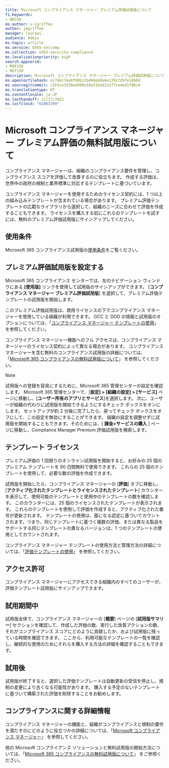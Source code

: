 ```yaml
---
title: Microsoft コンプライアンス マネージャー プレミアム評価試用版について
f1.keywords:
- NOCSH
ms.author: v-jgriffee
author: jmgriffee
manager: laurawi
audience: Admin
ms.topic: article
ms.service: O365-seccomp
ms.collection: m365-security-compliance
ms.localizationpriority: high
search.appverid:
- MOE150
- MET150
description: Microsoft コンプライアンス マネージャー プレミアム評価試用版について。
ms.openlocfilehash: ec7dec74e8f90b13bd68eb8a6e13917d9fe18b0d
ms.sourcegitcommit: c2b5ce3150ae998e18a51bad23277cedad1f06c6
ms.translationtype: HT
ms.contentlocale: ja-JP
ms.lasthandoff: 11/17/2021
ms.locfileid: "61063299"
---
```

# <a name="about-the-free-trial-for-microsoft-compliance-manager-premium-assessments"></a>Microsoft コンプライアンス マネージャー プレミアム評価の無料試用版について

コンプライアンス マネージャーは、組織のコンプライアンス要件を管理し、コンプライアンス スコアを評価して改善するのに役立ちます。 作成する評価は、世界中の政府の規制と業界標準に対応するテンプレートに基づいています。  

コンプライアンス マネージャーを使用するためのライセンス契約には、1 つ以上の組み込みテンプレートが含まれている場合があります。 プレミアム評価テンプレートの広範なライブラリから選択して、組織のニーズに合わせて評価を作成することもできます。 ライセンスを購入する前にこれらのテンプレートを試すには、無料のプレミアム評価試用版にサインアップしてください。

## <a name="terms-and-conditions"></a>使用条件

Microsoft 365 コンプライアンス試用版の[使用条件](terms-conditions.md)をご覧ください。

## <a name="set-up-a-premium-assessment-trial"></a>プレミアム評価試用版を設定する

Microsoft 365 コンプライアンス センターでは、左のナビゲーション ウィンドウにある **[使用版]** リンクを使用して試用版のサインアップができます。 [**コンプライアンス マネージャー プレミアム評価試用版**] を選択して、プレミアム評価テンプレートの試用版を開始します。

このプレミアム評価試用版は、商用ライセンスの下でコンプライアンス マネージャーを使用している組織が利用できます。 GCC と DOD の情報と試用版のオプションについては、「[コンプライアンス マネージャー テンプレートの使用](compliance-manager-templates.md)」 を参照してください。

コンプライアンス マネージャー機能へのフル アクセスは、コンプライアンス マネージャーのライセンス契約によって異なる場合があります。 コンプライアンス マネージャーを含む無料のコンプライアンス試用版の詳細については、「[Microsoft 365 コンプライアンスの無料試用版について](compliance-easy-trials.md)」 を参照してください。

> [!NOTE]
> 試用版への登録を容易にするために、Microsoft 365 管理センターの設定を確認します。 Microsoft 365 管理センターで、[**設定] > [組織の設定] > [サービス]** ページに移動し、[**ユーザー所有のアプリとサービス**]を選択します。 次に、ユーザーが組織の代わりに試用版を開始できるようにするチェック ボックスをオンにします。 セットアップが約 2 分後に完了したら、戻ってチェック ボックスをオフにして、この設定を無効にすることができます。 組織の設定を調整せずに試用版を開始することもできます。そのためには、[ **課金>サービスの購入** ] ページに移動し、Compliance Manager Premium 評価試用版を検索します。

## <a name="template-licensing"></a>テンプレート ライセンス

プレミアム評価の 1 回限りのオンライン試用版を開始すると、お好みの 25 個のプレミアム テンプレートを 90 日間無料で使用できます。 これらの 25 個のテンプレートを使用して、必要な数の評価を作成できます。

試用版を開始したら、コンプライアンス マネージャーの [**評価**] タブに移動し、[**アクティブ化されたテンプレートとライセンスされたテンプレート**] カウンターを表示して、使用可能のテンプレートと使用中のテンプレートの数を確認します。 このカウンターには、25 個のライセンスされたテンプレートが表示されます。 これらのテンプレートを使用して評価を作成すると、アクティブ化された番号が更新されます。 テンプレートの使用は、基になる認定に基づいてカウントされます。つまり、同じテンプレートに基づく複数の評価、または異なる製品をサポートする同じテンプレートの異なるバージョンは、1 つのテンプレートの使用としてカウントされます。

コンプライアンス マネージャー テンプレートの使用方法と管理方法の詳細については、「[評価テンプレートの使用](compliance-manager-templates.md)」 を参照してください。

## <a name="permissions"></a>アクセス許可

コンプライアンス マネージャーにアクセスできる組織内のすべてのユーザーが、評価テンプレート試用版にサインアップできます。

## <a name="during-your-trial"></a>試用期間中

試用版全体で、コンプライアンス マネージャーの [**概要**] ページの [**試用版サマリー**] セクションを確認して、作成した評価の数、実行した改善アクションの数、それがコンプライアンス スコアにどのように貢献したか、および試用版に残っている時間を確認できます。  ここから、利用可能なテンプレートの一覧を確認し、継続的な使用のためにそれらを購入する方法の詳細を確認することもできます。

## <a name="after-the-trial"></a>試用後

試用版が終了すると、選択した評価テンプレートは自動更新の受信を停止し、規制の変更により古くなる可能性があります。 購入する予定のないテンプレートに基づいて構築された評価を削除することをお勧めします。

## <a name="learn-more-about-compliance"></a>コンプライアンスに関する詳細情報

コンプライアンス マネージャーの機能と、組織がコンプライアンスと規制の要件を満たすのにどのように役立つかの詳細については、「[Microsoft コンプライアンス マネージャー](compliance-manager.md)」 を参照してください。  

他の Microsoft コンプライアンス ソリューションと無料試用版の開始方法については、「[Microsoft 365 コンプライアンスの無料試用版について](compliance-easy-trials.md)」 をご参照ください。